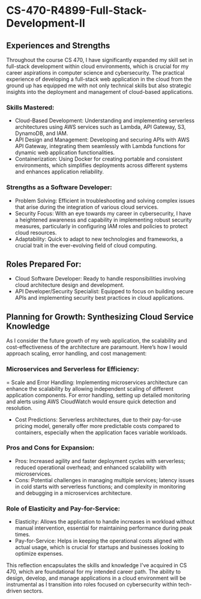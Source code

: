 # CS-470-R4899-Full-Stack-Development-II

## Experiences and Strengths
Throughout the course CS 470, I have significantly expanded my skill set in full-stack development within cloud environments, which is crucial for my career aspirations in computer science and cybersecurity. The practical experience of developing a full-stack web application in the cloud from the ground up has equipped me with not only technical skills but also strategic insights into the deployment and management of cloud-based applications.

### Skills Mastered:
- Cloud-Based Development: Understanding and implementing serverless architectures using AWS services such as Lambda, API Gateway, S3, DynamoDB, and IAM.
- API Design and Management: Developing and securing APIs with AWS API Gateway, integrating them seamlessly with Lambda functions for dynamic web application functionalities.
- Containerization: Using Docker for creating portable and consistent environments, which simplifies deployments across different systems and enhances application reliability.

### Strengths as a Software Developer:
- Problem Solving: Efficient in troubleshooting and solving complex issues that arise during the integration of various cloud services.
- Security Focus: With an eye towards my career in cybersecurity, I have a heightened awareness and capability in implementing robust security measures, particularly in configuring IAM roles and policies to protect cloud resources.
- Adaptability: Quick to adapt to new technologies and frameworks, a crucial trait in the ever-evolving field of cloud computing.

## Roles Prepared For:
- Cloud Software Developer: Ready to handle responsibilities involving cloud architecture design and development.
- API Developer/Security Specialist: Equipped to focus on building secure APIs and implementing security best practices in cloud applications.

## Planning for Growth: Synthesizing Cloud Service Knowledge

As I consider the future growth of my web application, the scalability and cost-effectiveness of the architecture are paramount. Here’s how I would approach scaling, error handling, and cost management:
### Microservices and Serverless for Efficiency:
= Scale and Error Handling: Implementing microservices architecture can enhance the scalability by allowing independent scaling of different application components. For error handling, setting up detailed monitoring and alerts using AWS CloudWatch would ensure quick detection and resolution.
- Cost Predictions: Serverless architectures, due to their pay-for-use pricing model, generally offer more predictable costs compared to containers, especially when the application faces variable workloads.
### Pros and Cons for Expansion:
- Pros: Increased agility and faster deployment cycles with serverless; reduced operational overhead; and enhanced scalability with microservices.
- Cons: Potential challenges in managing multiple services; latency issues in cold starts with serverless functions; and complexity in monitoring and debugging in a microservices architecture.

### Role of Elasticity and Pay-for-Service:
- Elasticity: Allows the application to handle increases in workload without manual intervention, essential for maintaining performance during peak times.
- Pay-for-Service: Helps in keeping the operational costs aligned with actual usage, which is crucial for startups and businesses looking to optimize expenses.

This reflection encapsulates the skills and knowledge I've acquired in CS 470, which are foundational for my intended career path. The ability to design, develop, and manage applications in a cloud environment will be instrumental as I transition into roles focused on cybersecurity within tech-driven sectors.
